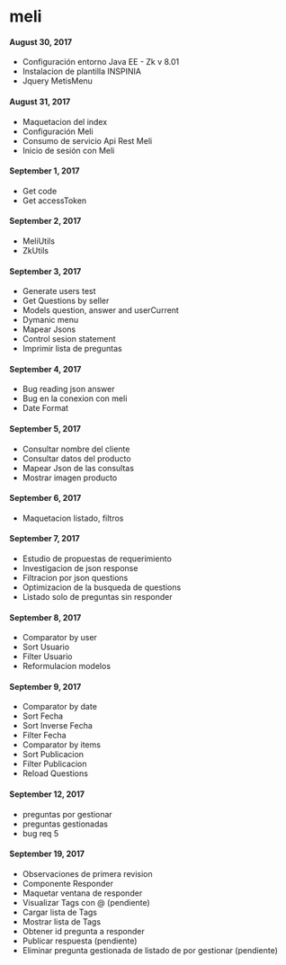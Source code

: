 # meli
#### August 30, 2017
  - Configuración entorno Java EE - Zk v 8.01
  - Instalacion de plantilla INSPINIA
  - Jquery MetisMenu
#### August 31, 2017
  - Maquetacion del index
  - Configuración Meli
  - Consumo de servicio Api Rest Meli
  - Inicio de sesión con Meli
#### September 1, 2017
  - Get code
  - Get accessToken
#### September 2, 2017
  - MeliUtils
  - ZkUtils
#### September 3, 2017
  - Generate users test
  - Get Questions by seller
  - Models question, answer and userCurrent
  - Dymanic menu
  - Mapear Jsons
  - Control sesion statement
  - Imprimir lista de preguntas
#### September 4, 2017
  - Bug reading json answer
  - Bug en la conexion con meli
  - Date Format
#### September 5, 2017 
  - Consultar nombre del cliente
  - Consultar datos del producto
  - Mapear Json de las consultas
  - Mostrar imagen producto 
#### September 6, 2017
  - Maquetacion listado, filtros
#### September 7, 2017
  - Estudio de propuestas de requerimiento
  - Investigacion de json response
  - Filtracion por json questions
  - Optimizacion de la busqueda de questions
  - Listado solo de preguntas sin responder
#### September 8, 2017
  - Comparator by user
  - Sort Usuario
  - Filter Usuario
  - Reformulacion modelos
#### September 9, 2017
  - Comparator by date
  - Sort Fecha
  - Sort Inverse Fecha
  - Filter Fecha
  - Comparator by items
  - Sort Publicacion
  - Filter Publicacion
  - Reload Questions 
#### September 12, 2017
  - preguntas por gestionar
  - preguntas gestionadas
  - bug req 5
#### September 19, 2017
  - Observaciones de primera revision
  - Componente Responder
  - Maquetar ventana de responder
  - Visualizar Tags con @ (pendiente)
  - Cargar lista de Tags
  - Mostrar lista de Tags
  - Obtener id pregunta a responder
  - Publicar respuesta (pendiente)
  - Eliminar pregunta gestionada de listado de por gestionar (pendiente)